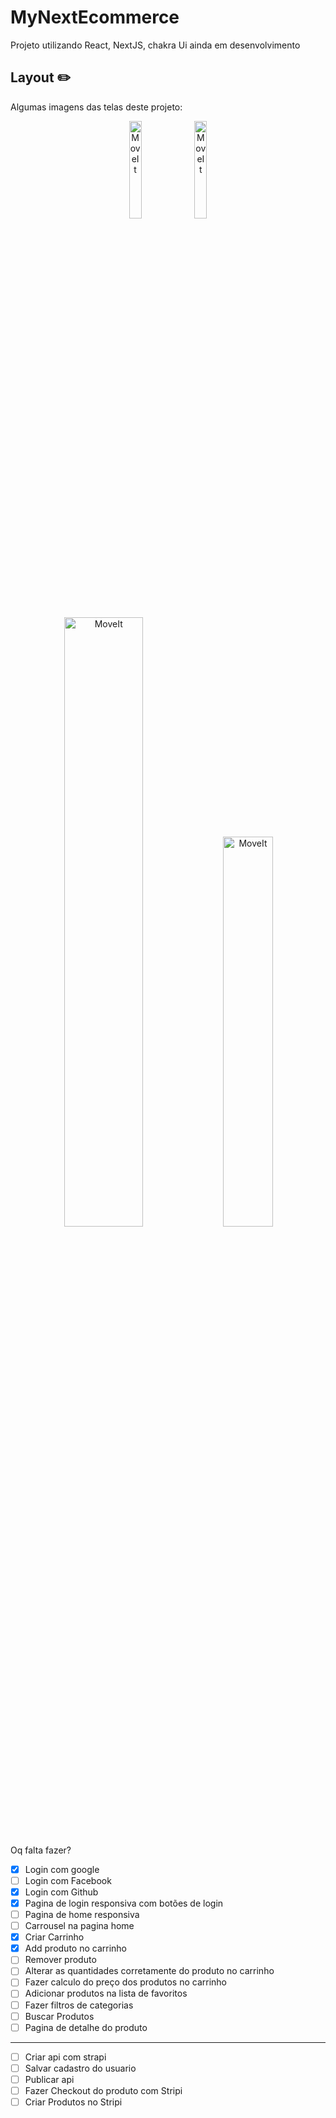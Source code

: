 # MyNextEcommerce
 
Projeto utilizando React, NextJS, chakra Ui ainda em desenvolvimento


## Layout :pencil2:
<p>Algumas imagens das telas deste projeto:</p>

<p align="center">
  <img alt="MoveIt" src="https://user-images.githubusercontent.com/51219408/174643228-dbbaa74b-d114-4745-8cef-14f08a318160.png" width="20%">
   <img alt="MoveIt" src="https://user-images.githubusercontent.com/51219408/174643210-acba687a-9129-485a-9a81-7936112c4f20.png" width="20%">
 
</p>

<p align="center" width="80%"> 
  <img alt="MoveIt" src="https://user-images.githubusercontent.com/51219408/174643061-7d8970c4-20ef-4b34-82d8-ff5c43c4df69.png" width="50%">
<img alt="MoveIt" src="https://user-images.githubusercontent.com/51219408/174642788-8cf1647c-ced3-4b06-864e-3d8dbafcd415.png" width="40%">
</p>




Oq falta fazer?
- [x] Login com google
- [ ] Login com Facebook
- [x] Login com Github
- [x] Pagina de login responsiva com botões de login
- [ ] Pagina de home responsiva
- [ ] Carrousel na pagina home  
- [x] Criar Carrinho
- [x] Add produto no carrinho
- [ ] Remover produto
- [ ] Alterar as quantidades corretamente do produto no carrinho
- [ ] Fazer calculo do preço dos produtos no carrinho
- [ ] Adicionar produtos na lista de favoritos
- [ ] Fazer filtros de categorias
- [ ] Buscar Produtos
- [ ] Pagina de detalhe do produto

-----------
- [ ] Criar api com strapi
- [ ] Salvar cadastro do usuario
- [ ] Publicar api
- [ ] Fazer Checkout do produto com Stripi
- [ ] Criar Produtos no Stripi
